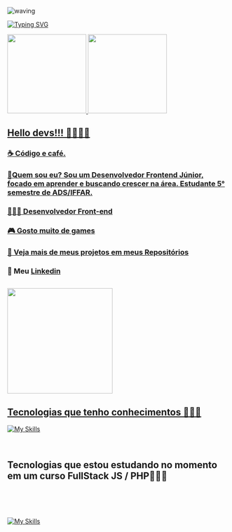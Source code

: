 ![waving](https://capsule-render.vercel.app/api?type=waving&height=200&text=BrunoCanto%20&fontAlignY=40&color=gradient)


[![Typing SVG](https://readme-typing-svg.demolab.com/?lines=Oi+👋,+me+chamo+Bruno+Canto;apaixonado+por+tecnologia;Seja+muito+bem+vindo+ao+meu+perfil)](https://git.io/typing-svg)





<div>
<a href="https://github.com/Bscanto">
<img loading="lazy" height="180em" src="https://github-readme-stats.vercel.app/api/top-langs/?username=Bscanto&layout=compact&langs_count=7&theme=dracula"/>
<img loading="lazy" height="180em" src="https://github-readme-stats.vercel.app/api?username=Bscanto&show_icons=true&theme=dracula&include_all_commits=true&count_private=true"/>
</div>


<div align=left>
 
## Hello devs!!! 👋👨🏾‍💻

### ☕ Código e café. 
### 🔭Quem sou eu? Sou um Desenvolvedor Frontend Júnior, focado em aprender e buscando crescer na área. Estudante 5° semestre de ADS/IFFAR. 
### 👨🏾‍💻 Desenvolvedor Front-end
### 🎮 Gosto muito de games
### 🎨 Veja mais de meus projetos em meus [Repositórios](https://github.com/Bscanto?tab=repositories)
### 📲 Meu [Linkedin](https://www.linkedin.com/in/brunosilvacanto)
 


##

<div>
<a href="https://github.com/Bscanto">



</div> 

##

</div>
<div>
 
<img height='240em' src='https://github-readme-streak-stats.herokuapp.com?user=bscanto&theme=midnight-purple&date_format=j%20M%5B%20Y%5D&fire=DD0000&ring=52DD81&dates=52DD81&stroke=ABCFDD' />



</div>
 
## Tecnologias que tenho conhecimentos 🧑🏾‍💻
 
[![My Skills](https://skillicons.dev/icons?i=java,html,css,androidstudio,figma,postgres,mysql,r,nodejs,php,vscode,github,git&perline=3)](https://skillicons.dev)


           
          
<br>

## Tecnologias que estou estudando no momento em um curso FullStack JS / PHP👨🏾‍💻


<br>
<br>
<br>

[![My Skills](https://skillicons.dev/icons?i=html,css,js,react,wordpress,ts,vue,bootstrap,reduxjquery&perline=9)](https://skillicons.dev) <br>
<br>
<br>
